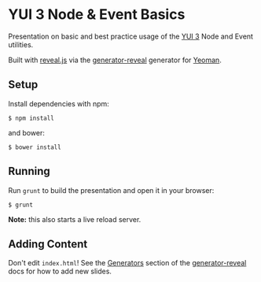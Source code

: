 YUI 3 Node & Event Basics
=========================

Presentation on basic and best practice usage of the [YUI 3](http://yuilibrary.com/) Node and Event utilities.

Built with [reveal.js](https://github.com/hakimel/reveal.js) via the [generator-reveal](https://github.com/slara/generator-reveal) generator for [Yeoman](http://yeoman.io/).


Setup
-----

Install dependencies with npm:

    $ npm install

and bower:

    $ bower install


Running
-------

Run `grunt` to build the presentation and open it in your browser:

    $ grunt

**Note:** this also starts a live reload server.


Adding Content
--------------

Don't edit `index.html`! See the [Generators](https://github.com/slara/generator-reveal#generators) section of the [generator-reveal](https://github.com/slara/generator-reveal) docs for how to add new slides.
